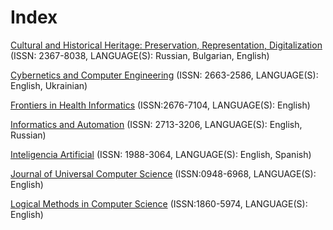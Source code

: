 # Index
[Cultural and Historical Heritage: Preservation, Representation, Digitalization
](http://www.math.bas.bg/vt/kin/index.php) (ISSN: 2367-8038, LANGUAGE(S): Russian, Bulgarian, English) 

[Cybernetics and Computer Engineering](http://kvt-journal.org.ua/) (ISSN: 2663-2586, LANGUAGE(S): English, Ukrainian)

[Frontiers in Health Informatics](http://ijmi.ir/index.php/IJMI) (ISSN:2676-7104, LANGUAGE(S): English)

[Informatics and Automation](http://proceedings.spiiras.nw.ru/index.php/sp/index) (ISSN: 2713-3206, LANGUAGE(S): English, Russian)

[Inteligencia Artificial](http://journal.iberamia.org/index.php/intartif) (ISSN: 1988-3064, LANGUAGE(S): English, Spanish)

[Journal of Universal Computer Science](https://lib.jucs.org/) (ISSN:0948-6968, LANGUAGE(S): English)

[Logical Methods in Computer Science](https://lmcs.episciences.org/) (ISSN:1860-5974, LANGUAGE(S): English)
